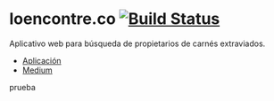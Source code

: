 # loencontre.co  [![Build Status](https://travis-ci.org/ShellSystem/loencontre.co.svg?branch=master)](https://travis-ci.org/ShellSystem/loencontre.co) 

Aplicativo web para búsqueda de propietarios de carnés extraviados. 

- [Aplicación](http://loencontre.co/)
- [Medium](https://medium.com/@entregascontinuas)

prueba
